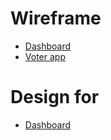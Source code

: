 # Wireframe
- [Dashboard](https://xd.adobe.com/view/2e870af9-274b-4fdd-bebf-fe9feda3ddaa-7bd4/grid)
- [Voter app](https://xd.adobe.com/view/be390b5d-6c0a-4674-b9a0-3be29209c343-eb6a/grid)

# Design for
- [Dashboard](https://xd.adobe.com/view/8e673e1d-0ecf-4d87-b583-be63ecb02583-db34/)
